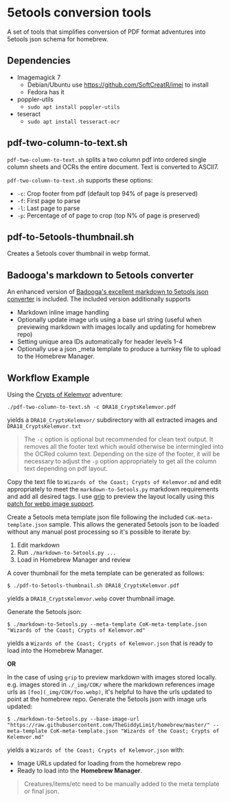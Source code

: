# 5etools conversion tools

A set of tools that simplifies conversion of PDF format adventures into 5etools json schema for homebrew.

## Dependencies

* Imagemagick 7
   * Debian/Ubuntu use https://github.com/SoftCreatR/imei to install
   * Fedora has it
* poppler-utils
   * `sudo apt install poppler-utils`
* teseract
   * `sudo apt install tesseract-ocr`

## pdf-two-column-to-text.sh

`pdf-two-column-to-text.sh` splits a two column pdf into ordered single column sheets and OCRs the entire document. Text is converted to ASCII7.

`pdf-two-column-to-text.sh` supports these options:
- `-c`: Crop footer from pdf (default top 94% of page is preserved)
- `-f`: First page to parse
- `-l`: Last page to parse
- `-p`: Percentage of of page to crop (top N% of page is preserved)

## pdf-to-5etools-thumbnail.sh

Creates a 5etools cover thumbnail in webp format.

## Badooga's markdown to 5etools converter

An enhanced version of [Badooga's excellent markdown to 5etools json converter](https://github.com/badooga/Programs/tree/master/Dungeons%20and%20Dragons/5eTools) is included. The included version additionally supports
- Markdown inline image handling
- Optionally update image urls using a base url string (useful when previewing markdown with images locally and updating for homebrew repo)
- Setting unique area IDs automatically for header levels 1-4
- Optionally use a json _meta template to produce a turnkey file to upload to the Homebrew Manager.

## Workflow Example

Using the [Crypts of Kelemvor](https://media.wizards.com/2018/dnd/dragon/18/DRA18_CryptsKelemvor.pdf) adventure:
```
./pdf-two-column-to-text.sh -c DRA18_CryptsKelemvor.pdf
```
yields a `DRA18_CryptsKelemvor/` subdirectory with all extracted images and `DRA18_CryptsKelemvor.txt`

> The `-c` option is optional but recommended for clean text output. It removes all the footer text which would otherwise be intermingled into the OCRed column text. Depending on the size of the footer, it will be necessary to adjust the `-p` option appropriately to get all the column text depending on pdf layout.

Copy the text file to `Wizards of the Coast; Crypts of Kelemvor.md` and edit appropriately to meet the `markdown-to-5etools.py` markdown requirements and add all desired tags. I use [grip](https://github.com/joeyespo/grip) to preview the layout locally using this [patch for webp image support](https://github.com/joeyespo/grip/pull/327).

Create a 5etools meta template json file following the included `CoK-meta-template.json` sample. This allows the generated 5etools json to be loaded without any manual post processing so it's possible to iterate by:
1. Edit markdown
1. Run `./markdown-to-5etools.py ...`
1. Load in Homebrew Manager and review

A cover thumbnail for the meta template can be generated as follows:
```
$ ./pdf-to-5etools-thumbnail.sh DRA18_CryptsKelemvor.pdf
```
yields a `DRA18_CryptsKelemvor.webp` cover thumbnail image.

Generate the 5etools json:
```
$ ./markdown-to-5etools.py --meta-template CoK-meta-template.json "Wizards of the Coast; Crypts of Kelemvor.md"
```
yields a `Wizards of the Coast; Crypts of Kelemvor.json` that is ready to load into the Homebrew Manager.

**OR**

In the case of using `grip` to preview markdown with images stored locally. e.g. images stored in `./_img/COK/` where the markdown references image urls as `[foo](_img/COK/foo.webp)`, it's helpful to have the urls updated to point at the homebrew repo. Generate the 5etools json with image urls updated:
```
$ ./markdown-to-5etools.py --base-image-url "https://raw.githubusercontent.com/TheGiddyLimit/homebrew/master/" --meta-template CoK-meta-template.json "Wizards of the Coast; Crypts of Kelemvor.md"
```
yields a `Wizards of the Coast; Crypts of Kelemvor.json` with:
- Image URLs updated for loading from the homebrew repo
- Ready to load into the **Homebrew Manager**.

> Creatures/items/etc need to be manually added to the meta template or final json.
